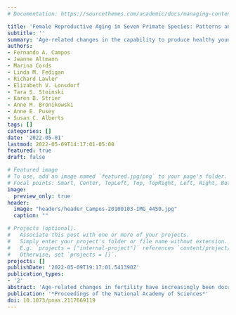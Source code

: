 ```yaml
---
# Documentation: https://sourcethemes.com/academic/docs/managing-content/

title: 'Female Reproductive Aging in Seven Primate Species: Patterns and Consequences'
subtitle: ''
summary: 'Age-related changes in the capability to produce healthy young are common in humans and are increasingly well documented in nonhuman animals. However, differences among species in the nature of these age-related changes remain poorly understood. We compare patterns and consequences of age-related changes in female reproductive performance in seven primate populations that have been subjects of long-term continuous study for 29 to 57 y. Our analyses of parental age effects on fertility, offspring survival, and offspring development highlight some shared patterns of parental age effects that may be general across the order primates. At the same time, we also identify species-level differences that implicate behavioral and life-history patterns as drivers of the evolution of parental age effects.'
authors:
- Fernando A. Campos
- Jeanne Altmann
- Marina Cords
- Linda M. Fedigan
- Richard Lawler
- Elizabeth V. Lonsdorf
- Tara S. Stoinski
- Karen B. Strier
- Anne M. Bronikowski
- Anne E. Pusey
- Susan C. Alberts
tags: []
categories: []
date: '2022-05-01'
lastmod: 2022-05-09T14:17:01-05:00
featured: true
draft: false

# Featured image
# To use, add an image named `featured.jpg/png` to your page's folder.
# Focal points: Smart, Center, TopLeft, Top, TopRight, Left, Right, BottomLeft, Bottom, BottomRight.
image:
  preview_only: true
header:
  image: "headers/header_Campos-20100103-IMG_4450.jpg"
  caption: ""

# Projects (optional).
#   Associate this post with one or more of your projects.
#   Simply enter your project's folder or file name without extension.
#   E.g. `projects = ["internal-project"]` references `content/project/deep-learning/index.md`.
#   Otherwise, set `projects = []`.
projects: []
publishDate: '2022-05-09T19:17:01.541390Z'
publication_types:
- '2'
abstract: 'Age-related changes in fertility have increasingly been documented in wild animal populations: In many species the youngest and oldest reproducers are disadvantaged relative to prime adults. How do these effects evolve, and what explains their diversity across species? Tackling this question requires detailed data on patterns of age-related reproductive performance in multiple animal species. Here, we compare patterns and consequences of age-related changes in female reproductive performance in seven primate populations that have been subjects of long-term continuous study for 29 to 57 y. We document evidence of age effects on fertility and on offspring performance in most, but not all, of these primate species. Specifically, females of six species showed longer interbirth intervals in the oldest age classes, youngest age classes, or both, and the oldest females also showed relatively fewer completed interbirth intervals. In addition, five species showed markedly lower survival among offspring born to the oldest mothers, and two species showed reduced survival for offspring born to both the youngest and the oldest mothers. In contrast, we found mixed evidence that maternal age affects the age at which daughters first reproduce: Only in muriquis and to some extent in chimpanzees, the only two species with female-biased dispersal, did relatively young mothers produce daughters that tended to have earlier first reproduction. Our findings demonstrate shared patterns as well as contrasts in age-related changes in female fertility across species of nonhuman primates and highlight species-specific behavior and life-history patterns as possible explanations for species-level differences.'
publication: '*Proceedings of the National Academy of Sciences*'
doi: 10.1073/pnas.2117669119
---
```

